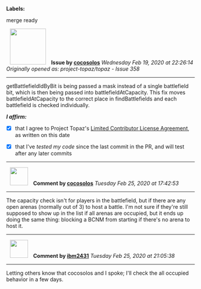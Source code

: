 **Labels:**

merge ready



<a href="https://github.com/cocosolos"><img src="https://avatars2.githubusercontent.com/u/2593549?v=4" width="96" height="96" hspace="10"></img></a> **Issue by [cocosolos](https://github.com/cocosolos)**
_Wednesday Feb 19, 2020 at 22:26:14_
_Originally opened as: project-topaz/topaz - Issue 358_

----

getBattlefieldIdByBit is being passed a mask instead of a single battlefield bit, which is then being passed into battlefieldAtCapacity. This fix moves battlefieldAtCapacity to the correct place in findBattlefields and each battlefield is checked individually.

<!-- place 'x' mark between square [] brackets to affirm: -->
**_I affirm:_**
- [x] that I agree to Project Topaz's [Limited Contributor License Agreement](https://github.com/project-topaz/topaz/blob/master/CONTRIBUTOR_AGREEMENT.md), as written on this date
- [x] that I've _tested my code_ since the last commit in the PR, and will test after any later commits




----
<a href="https://github.com/cocosolos"><img src="https://avatars2.githubusercontent.com/u/2593549?v=4" width="48" height="48" hspace="10"></img></a> **Comment by [cocosolos](https://github.com/cocosolos)**
_Tuesday Feb 25, 2020 at 17:42:53_

----

The capacity check isn't for players in the battlefield, but if there are any open arenas (normally out of 3) to host a battle. I'm not sure if they're still supposed to show up in the list if all arenas are occupied, but it ends up doing the same thing: blocking a BCNM from starting if there's no arena to host it.


----
<a href="https://github.com/ibm2431"><img src="https://avatars3.githubusercontent.com/u/13112942?v=4" width="48" height="48" hspace="10"></img></a> **Comment by [ibm2431](https://github.com/ibm2431)**
_Tuesday Feb 25, 2020 at 21:05:38_

----

Letting others know that cocosolos and I spoke; I'll check the all occupied behavior in a few days.

